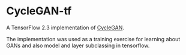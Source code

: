 # CycleGAN-tf

A TensorFlow 2.3 implementation of [CycleGAN](https://arxiv.org/pdf/1703.10593.pdf).

The implementation was used as a training exercise for learning about GANs and also model and layer subclassing in tensorflow. 